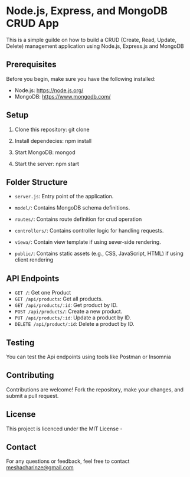 # Node.js, Express, and MongoDB CRUD App

This is a simple guilde on how to build a CRUD (Create, Read, Update, Delete) management application using Node.js, Express.js and MongoDB

## Prerequisites

Before you begin, make sure you have the following installed:

- Node.js: https://node.js.org/
- MongoDB: https://www.mongodb.com/

## Setup

1. Clone this repository: git clone <repository-url>

2. Install dependecies: npm install

3. Start MongoDB: mongod

4. Start the server: npm start

##  Folder Structure

- `server.js`: Entry point of the application.

- `model/`: Contains MongoDB schema definitions.
- `routes/`: Contains route definition for crud operation
- `controllers/`: Contains controller logic for handling requests.
- `viewa/`: Contain view template if using sever-side rendering.
- `public/`: Contains static assets (e.g., CSS, JavaScript, HTML) if using client rendering 

## API Endpoints

- `GET /`: Get one Product
- `GET /api/products`: Get all products.
- `GET /api/products/:id`: Get product by ID.
- `POST /api/products/`: Create a new product.
- `PUT /api/products/:id`: Update a product by ID.
- `DELETE /api/product/:id`: Delete a product by ID.

## Testing 

You can test the Api endpoints using tools like Postman or Insomnia

## Contributing

Contributions are welcome! Fork the repository, make your changes, and submit a pull request.

## License

This project is licenced under the MIT License - 

## Contact

For any questions or feedback, feel free to contact [meshacharinze@gmail.com](mailto:meshacharinze@gmail.com)






